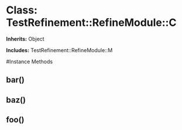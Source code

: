 # Class: TestRefinement::RefineModule::C
**Inherits:** Object
    
**Includes:** TestRefinement::RefineModule::M
  




#Instance Methods
## bar() [](#method-i-bar)

## baz() [](#method-i-baz)

## foo() [](#method-i-foo)

